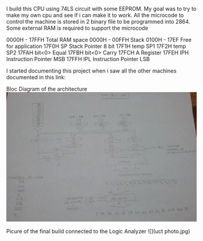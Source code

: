 I build this CPU using 74LS circuit  with some EEPROM. My goal was to try to make my own cpu and see if i can make it to work. All the microcode to control the machine is stored in 2 binary file to be programmed into 2864. Some external RAM is required to support the microcode

 0000H - 17FFH Total RAM space
 0000H - 00FFH Stack
 0100H - 17EF  Free for application
 17F0H SP		Stack Pointer 8 bit
 17F1H temp SP1
 17F2H temp	SP2
 17FAH bit<0>	Equal
 17FBH bit<0>	Carry
 17FCH A		Register
 17FEH IPH		Instruction Pointer MSB
 17FFH IPL		Instruction Pointer LSB

I started documenting this project when i saw all the other machines documented in this link:

Bloc Diagram of the architecture
![](BlocDiagram.jpg)

Picure of the final build connected to the Logic Analyzer
![](uct photo.jpg)
